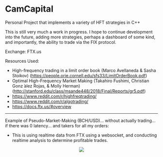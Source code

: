 # CamCapital
Personal Project that implements a variety of HFT strategies in C++

This is still very much a work in progress. I hope to continue development into the future, adding more strategies, perhaps a dashboard of some kind, and importantly, the ability to trade via the FIX protocol.

Exchange: FTX.us

Resources Used:
- High-frequency trading in a limit order book (Marco Avellaneda & Sasha Stoikov) (https://people.orie.cornell.edu/sfs33/LimitOrderBook.pdf)
- Optimal High-Frequency Market Making (Takahiro Fushimi, Christian Gonz ́alez Rojas, & Molly Herman) (http://stanford.edu/class/msande448/2018/Final/Reports/gr5.pdf)
- https://www.reddit.com/r/highfreqtrading/
- https://www.reddit.com/r/algotrading/
- https://docs.ftx.us/#overview


******************************************************************************************************************************************************************


Example of Pseudo-Market-Making (BCH/USD)... without actually trading... if there was 0 latency... and takers for all my orders:
- This is using realtime data from FTX using a websocket, and conducting realtime analysis to determine profitable trades.

<p align="center">
  <img src="https://user-images.githubusercontent.com/20567677/116160523-351da900-a6c0-11eb-81c1-e87e7a5ea992.gif">
</p>
